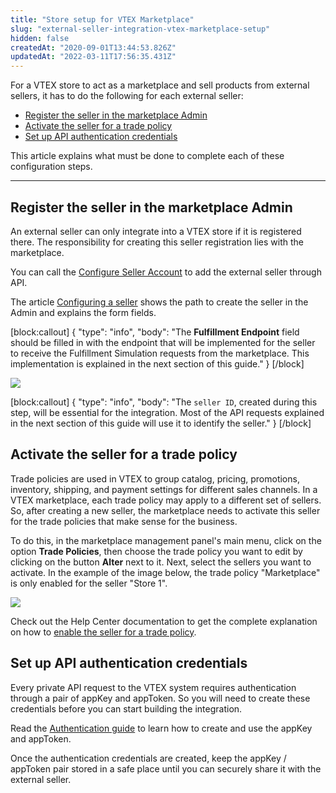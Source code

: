 ```yaml
---
title: "Store setup for VTEX Marketplace"
slug: "external-seller-integration-vtex-marketplace-setup"
hidden: false
createdAt: "2020-09-01T13:44:53.826Z"
updatedAt: "2022-03-11T17:56:35.431Z"
---
```


For a VTEX store to act as a marketplace and sell products from external sellers, it has to do the following for each external seller:

- [Register the seller in the marketplace Admin](#register-the-seller-in-the-marketplace-admin)
- [Activate the seller for a trade policy](#activate-the-seller-for-a-trade-policy)
- [Set up API authentication credentials](#set-up-api-authentication-credentials)

This article explains what must be done to complete each of these configuration steps.

---

## Register the seller in the marketplace Admin

An external seller can only integrate into a VTEX store if it is registered there. The responsibility for creating this seller registration lies with the marketplace.

You can call the [Configure Seller Account](https://developers.vtex.com/docs/api-reference/marketplace-apis#post-/seller-register/pvt/sellers) to add the external seller through API.

The article [Configuring a seller](https://help.vtex.com/en/tutorial/configuring-the-seller--tutorials_392) shows the path to create the seller in the Admin and explains the form fields.

[block:callout]
{
  "type": "info",
  "body": "The **Fulfillment Endpoint** field should be filled in with the endpoint that will be implemented for the seller to receive the Fulfillment Simulation requests from the marketplace. This implementation is explained in the next section of this guide."
}
[/block]

![](https://cdn.jsdelivr.net/gh/vtexdocs/dev-portal-content@main/images/external-seller-integration-vtex-marketplace-setup-0.png)

[block:callout]
{
"type": "info",
"body": "The `seller ID`, created during this step, will be essential for the integration. Most of the API requests explained in the next section of this guide will use it to identify the seller."
}
[/block]

## Activate the seller for a trade policy

Trade policies are used in VTEX to group catalog, pricing, promotions, inventory, shipping, and payment settings for different sales channels. In a VTEX marketplace, each trade policy may apply to a different set of sellers. So, after creating a new seller, the marketplace needs to activate this seller for the trade policies that make sense for the business.

To do this, in the marketplace management panel's main menu, click on the option **Trade Policies**, then choose the trade policy you want to edit by clicking on the button **Alter** next to it. Next, select the sellers you want to activate. In the example of the image below, the trade policy "Marketplace" is only enabled for the seller "Store 1".

![](https://cdn.jsdelivr.net/gh/vtexdocs/dev-portal-content@main/images/external-seller-integration-vtex-marketplace-setup-1.png)

Check out the Help Center documentation to get the complete explanation on how to [enable the seller for a trade policy](https://help.vtex.com/en/tutorial/configuring-the-seller--tutorials_392#editing-the-trade-policy).

## Set up API authentication credentials

Every private API request to the VTEX system requires authentication through a pair of appKey and appToken. So you will need to create these credentials before you can start building the integration.

Read the [Authentication guide](https://developers.vtex.com/docs/guides/getting-started-authentication#section-creating-the-appkey-and-apptoken) to learn how to create and use the appKey and appToken.

Once the authentication credentials are created, keep the appKey / appToken pair stored in a safe place until you can securely share it with the external seller.
